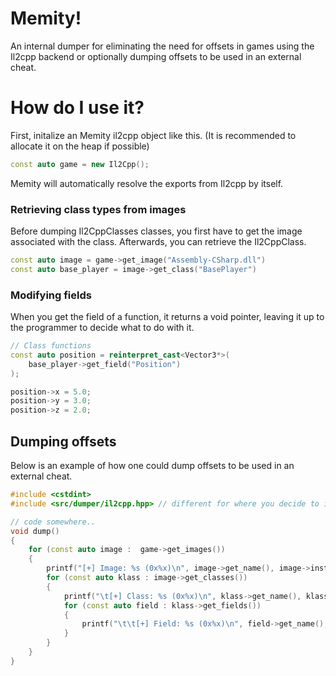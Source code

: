 
# Memity!
An internal dumper for eliminating the need for offsets in games using the Il2cpp backend or optionally dumping offsets to be used in an external cheat.

# How do I use it?

First, initalize an Memity il2cpp object like this. (It is recommended to allocate it on the heap if possible)
```cpp
const auto game = new Il2Cpp();
```
Memity will automatically resolve the exports from Il2cpp by itself.
### Retrieving class types from images
Before dumping Il2CppClasses classes, you first have to get the image associated with the class. Afterwards, you can retrieve the Il2CppClass.
```cpp
const auto image = game->get_image("Assembly-CSharp.dll")
const auto base_player = image->get_class("BasePlayer")
```
### Modifying fields

When you get the field of a function, it returns a void pointer, leaving it up to the programmer to decide what to do with it.
```cpp
// Class functions
const auto position = reinterpret_cast<Vector3*>(
	base_player->get_field("Position")
);

position->x = 5.0;
position->y = 3.0;
position->z = 2.0;
```
## Dumping offsets
Below is an example of how one could dump offsets to be used in an external cheat.

```cpp
#include <cstdint>
#include <src/dumper/il2cpp.hpp> // different for where you decide to include your files

// code somewhere..
void dump() 
{
	for (const auto image :  game->get_images()) 
	{
		printf("[+] Image: %s (0x%x)\n", image->get_name(), image->instance());
		for (const auto klass : image->get_classes())
		{
			printf("\t[+] Class: %s (0x%x)\n", klass->get_name(), klass->instance());
			for (const auto field : klass->get_fields())
			{
				printf("\t\t[+] Field: %s (0x%x)\n", field->get_name(), field->instance());
			}
		}
	}
}
```

